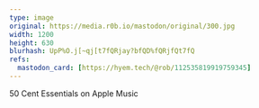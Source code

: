 ```yaml
---
type: image
original: https://media.r0b.io/mastodon/original/300.jpg
width: 1200
height: 630
blurhash: UpP%O.j[~qj[t7fQRjay?bfQD%fQRjfQt7fQ
refs:
  mastodon_card: [https://hyem.tech/@rob/112535819919759345]
---
```


50 Cent Essentials on Apple Music
